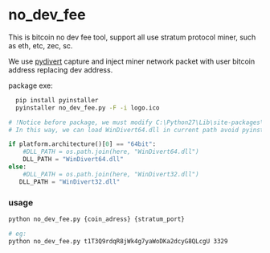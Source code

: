 # no_dev_fee

This is bitcoin no dev fee tool, support all use stratum protocol miner, such as eth, etc, zec, sc.
 
We use [pydivert](https://pypi.python.org/pypi/pydivert/2.0.1) capture and inject miner network packet  with user bitcoin address replacing dev address.

package exe: 
```bash
  pip install pyinstaller
  pyinstaller no_dev_fee.py -F -i logo.ico
```

```py
# !Notice before package, we must modify C:\Python27\Lib\site-packages\pydivert\windivert_dll\__init__.py 35 line
# In this way, we can load WinDivert64.dll in current path avoid pyinstaller dll bug. Don't forget to copy WinDivert64.dll, WinDivert32.dll, WinDivert64.sys and WinDivert32.sys to current running folder.

if platform.architecture()[0] == "64bit":
    #DLL_PATH = os.path.join(here, "WinDivert64.dll")
    DLL_PATH = "WinDivert64.dll"
else:
    #DLL_PATH = os.path.join(here, "WinDivert32.dll")
   DLL_PATH = "WinDivert32.dll"
```


### usage

```bash
python no_dev_fee.py {coin_adress} {stratum_port}

# eg:
python no_dev_fee.py t1T3Q9rdqR8jWk4g7yaWoDKa2dcyG8QLcgU 3329
```
